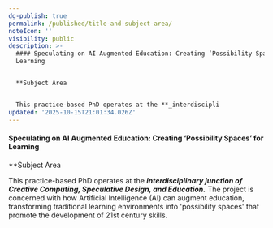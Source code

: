 ```yaml
---
dg-publish: true
permalink: /published/title-and-subject-area/
noteIcon: ''
visibility: public
description: >-
  #### Speculating on AI Augmented Education: Creating ‘Possibility Spaces’ for
  Learning


  **Subject Area


  This practice-based PhD operates at the **_interdiscipli
updated: '2025-10-15T21:01:34.026Z'
---
```


#### Speculating on AI Augmented Education: Creating ‘Possibility Spaces’ for Learning

**Subject Area

This practice-based PhD operates at the **_interdisciplinary junction of Creative Computing, Speculative Design, and Education._** The project is concerned with how Artificial Intelligence (AI) can augment education, transforming traditional learning environments into 'possibility spaces' that promote the development of 21st century skills.  
